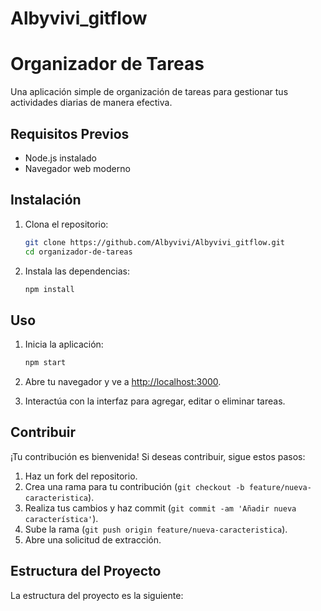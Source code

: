 # Albyvivi_gitflow

# Organizador de Tareas

Una aplicación simple de organización de tareas para gestionar tus actividades diarias de manera efectiva.

## Requisitos Previos

- Node.js instalado
- Navegador web moderno

## Instalación

1. Clona el repositorio:

   ```bash
   git clone https://github.com/Albyvivi/Albyvivi_gitflow.git
   cd organizador-de-tareas
   ```

2. Instala las dependencias:

   ```bash
   npm install
   ```

## Uso

1. Inicia la aplicación:

   ```bash
   npm start
   ```

2. Abre tu navegador y ve a [http://localhost:3000](http://localhost:3000).

3. Interactúa con la interfaz para agregar, editar o eliminar tareas.

## Contribuir

¡Tu contribución es bienvenida! Si deseas contribuir, sigue estos pasos:

1. Haz un fork del repositorio.
2. Crea una rama para tu contribución (`git checkout -b feature/nueva-caracteristica`).
3. Realiza tus cambios y haz commit (`git commit -am 'Añadir nueva característica'`).
4. Sube la rama (`git push origin feature/nueva-caracteristica`).
5. Abre una solicitud de extracción.

## Estructura del Proyecto

La estructura del proyecto es la siguiente:
